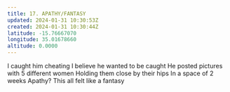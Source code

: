 ```yaml
---
title: 17. APATHY/FANTASY
updated: 2024-01-31 10:30:53Z
created: 2024-01-31 10:30:44Z
latitude: -15.76667070
longitude: 35.01678660
altitude: 0.0000
---
```


I caught him cheating
I believe he wanted to be caught
He posted pictures with 5 different women
Holding them close by their hips
In a space of 2 weeks
Apathy?
This all felt like a fantasy